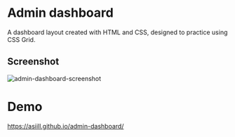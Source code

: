 # Admin dashboard
A dashboard layout created with HTML and CSS, designed to practice using CSS Grid.

## Screenshot
![admin-dashboard-screenshot](https://github.com/asiill/admin-dashboard/assets/9745019/26d59a75-c641-451e-9120-99d810446c53)

# Demo
https://asiill.github.io/admin-dashboard/
